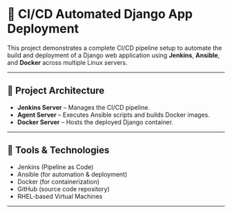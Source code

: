# 🚀 CI/CD Automated Django App Deployment

This project demonstrates a complete CI/CD pipeline setup to automate the build and deployment of a Django web application using **Jenkins**, **Ansible**, and **Docker** across multiple Linux servers.

---

## 📌 Project Architecture

-   **Jenkins Server** – Manages the CI/CD pipeline.
-   **Agent Server** – Executes Ansible scripts and builds Docker images.
-   **Docker Server** – Hosts the deployed Django container.

---

## 🔧 Tools & Technologies

-   Jenkins (Pipeline as Code)
-   Ansible (for automation & deployment)
-   Docker (for containerization)
-   GitHub (source code repository)
-   RHEL-based Virtual Machines

---
